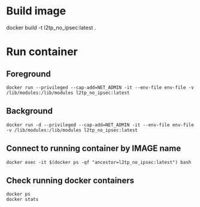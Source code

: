 # Build image

docker build -t l2tp_no_ipsec:latest .

# Run container

## Foreground
```
docker run --privileged --cap-add=NET_ADMIN -it --env-file env-file -v /lib/modules:/lib/modules l2tp_no_ipsec:latest
```
## Background
```
docker run -d --privileged --cap-add=NET_ADMIN -it --env-file env-file -v /lib/modules:/lib/modules l2tp_no_ipsec:latest
```
## Connect to running container by IMAGE name
```docker exec -it $(docker ps -qf "ancestor=l2tp_no_ipsec:latest") bash```

## Check running docker containers
```
docker ps
docker stats
```
